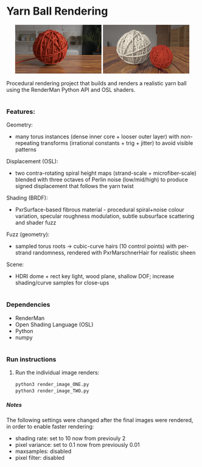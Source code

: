 # Yarn Ball Rendering



<p align="center"> <img src="output/image_1.png" alt="Scene 1" width="45%"/> <img src="output/image_2.png" alt="Scene 2" width="45%"/> </p>


Procedural rendering project that builds and renders a realistic yarn ball using the RenderMan Python API and OSL shaders.


#


### Features:

Geometry: 
- many torus instances (dense inner core + looser outer layer) with non-repeating transforms (irrational constants + trig + jitter) to avoid visible patterns

Displacement (OSL): 
- two contra-rotating spiral height maps (strand-scale + microfiber-scale) blended with three octaves of Perlin noise (low/mid/high) to produce signed displacement that follows the yarn twist

Shading (BRDF): 
- PxrSurface-based fibrous material - procedural spiral+noise colour variation, specular roughness modulation, subtle subsurface scattering and shader fuzz

Fuzz (geometry): 
- sampled torus roots → cubic-curve hairs (10 control points) with per-strand randomness, rendered with PxrMarschnerHair for realistic sheen

Scene: 
- HDRI dome + rect key light, wood plane, shallow DOF; increase shading/curve samples for close-ups


#

### Dependencies
- RenderMan
- Open Shading Language (OSL)
- Python
- numpy

#

### Run instructions

1. Run the individual image renders:    
    ```bash
    python3 render_image_ONE.py
    python3 render_image_TWO.py
    ```
##### Notes
The following settings were changed after the final images were rendered, in order to enable faster rendering:

- shading rate: set to 10 now from previouly 2
- pixel variance: set to 0.1 now from previously 0.01
- maxsamples: disabled
- pixel filter: disabled